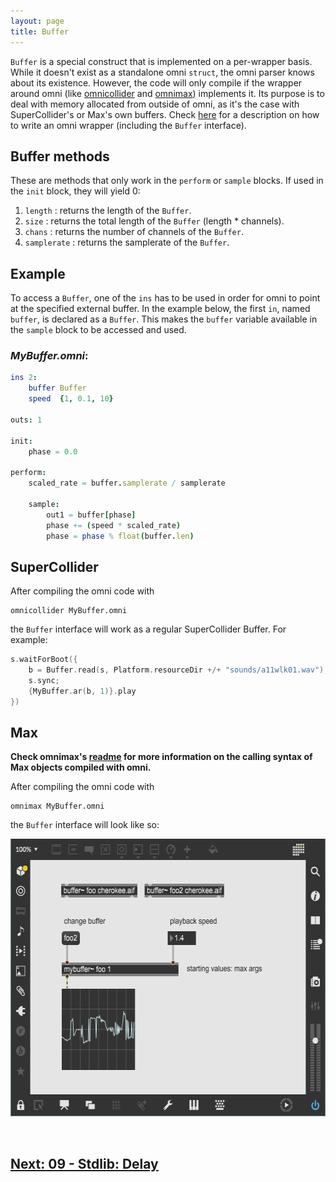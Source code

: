```yaml
---
layout: page
title: Buffer
---
```


`Buffer` is a special construct that is implemented on a per-wrapper basis. While it doesn't exist as a standalone omni `struct`, the omni parser knows about its existence. However, the code will only compile if the wrapper around omni (like [omnicollider](https://github.com/vitreo12/omnicollider) and [omnimax](https://github.com/vitreo12/omnimax)) implements it. Its purpose is to deal with memory allocated from outside of omni, as it's the case with SuperCollider's or Max's own buffers. Check [here](11_writing_wrappers.md) for a description on how to write an omni wrapper (including the `Buffer` interface).

## Buffer methods

These are methods that only work in the `perform` or `sample` blocks. If used in the `init` block, they will yield 0:

1. `length`     : returns the length of the `Buffer`.
2. `size`       : returns the total length of the `Buffer` (length * channels).
3. `chans`      : returns the number of channels of the `Buffer`.
4. `samplerate` : returns the samplerate of the `Buffer`.

## Example

To access a `Buffer`, one of the `ins` has to be used in order for omni to point at the specified external buffer. In the example below, the first `in`, named `buffer`, is declared as a `Buffer`. This makes the `buffer` variable available in the `sample` block to be accessed and used.

### *MyBuffer.omni*:
```nim
ins 2:
    buffer Buffer
    speed  {1, 0.1, 10}

outs: 1

init:
    phase = 0.0

perform:
    scaled_rate = buffer.samplerate / samplerate
    
    sample:
        out1 = buffer[phase]
        phase += (speed * scaled_rate)
        phase = phase % float(buffer.len)
```

## SuperCollider
After compiling the omni code with

    omnicollider MyBuffer.omni

the `Buffer` interface will work as a regular SuperCollider Buffer. For example:

```c++
s.waitForBoot({
    b = Buffer.read(s, Platform.resourceDir +/+ "sounds/a11wlk01.wav");
    s.sync;
    {MyBuffer.ar(b, 1)}.play
})
```

## Max

**Check omnimax's [readme](https://github.com/vitreo12/omnimax) for more information on the calling syntax of Max objects compiled with omni.**

After compiling the omni code with

    omnimax MyBuffer.omni

the `Buffer` interface will look like so:

<p align="left">
  <img width="559" height="444" src="/images/max_buffer.png">
</p>

<br>

## [Next: 09 - Stdlib: Delay](09_delay.md)